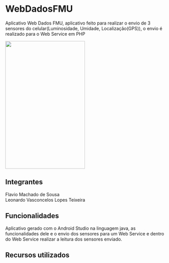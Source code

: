 # WebDadosFMU

Aplicativo Web Dados FMU, aplicativo feito para realizar o envio de 3 sensores do celular(Luminosidade, Umidade, Localização(GPS)),
o envio é realizado para o Web Service em PHP

<img src="https://i.ibb.co/DWFnSKm/index.jpg" width="250" height="400">

## Integrantes
 Flavio Machado de Sousa
<br>Leonardo Vasconcelos Lopes Teixeira

## Funcionalidades
Aplicativo gerado com o Android Studio na linguagem java, as funcionalidades dele e o envio dos sensores para um Web Service e dentro do Web Service
realizar a leitura dos sensores enviado.

## Recursos utilizados
